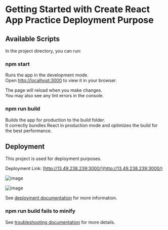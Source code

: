 # Getting Started with Create React App Practice Deployment Purpose

## Available Scripts

In the project directory, you can run:

### npm start

Runs the app in the development mode.\
Open [http://localhost:3000](http://localhost:3000) to view it in your browser.

The page will reload when you make changes.\
You may also see any lint errors in the console.

### npm run build

Builds the app for production to the build folder.\
It correctly bundles React in production mode and optimizes the build for the best performance.

## Deployment

This project is used for deployment purposes.

Deployment Link: [http://13.49.238.239:3000/](http://13.49.238.239:3000/)

![image](https://github.com/Arosh-Upathilak/My-CRUD-frontend/assets/150613388/eb74eaf0-58ce-4e3a-8655-2a442f710c2f)

![image](https://github.com/Arosh-Upathilak/My-CRUD-frontend/assets/150613388/1bed5105-79ec-40f4-a096-4b368c1b4b5d)

See [deployment documentation](https://facebook.github.io/create-react-app/docs/deployment) for more information.

### npm run build fails to minify

See [troubleshooting documentation](https://facebook.github.io/create-react-app/docs/troubleshooting#npm-run-build-fails-to-minify) for more details.
